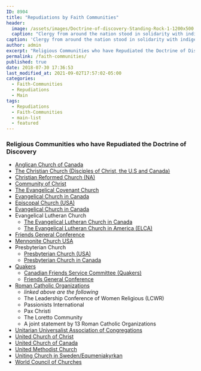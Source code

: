 ```yaml
---
ID: 8904
title: "Repudiations by Faith Communities"
header:
  image: /assets/images/Doctrine-of-discovery-Standing-Rock-1-1200x500.jpg
  caption: "Clergy from around the nation stood in solidarity with indigenous nations at Standing Rock Nov. 3. [(**Photo/Ellin Jimmerson**)](https://baptistnews.com/article/clergy-repudiate-doctrine-of-discovery-as-hundreds-support-indigenous-rights-at-standing-rock/)"
caption: 'Clergy from around the nation stood in solidarity with indigenous nations at Standing Rock Nov. 3. Photo/Ellin Jimmerson.'
author: admin
excerpt: "Religious Communities who have Repudiated the Doctrine of Discovery."
permalink: /faith-communities/
published: true
date: 2018-07-30 17:36:53
last_modified_at: 2021-09-02T17:57:02-05:00
categories:
  - Faith-Communities
  - Repudiations
  - Main
tags:
  - Repudiations
  - Faith-Communities
  - main-list
  - featured
---
```

### Religious Communities who have Repudiated the Doctrine of Discovery

*   [Anglican Church of Canada](/anglican-church-of-canada-repudiates-the-doctrine-of-discovery/)
*   [The Christian Church (Disciples of Christ, the U.S and Canada)](/the-christian-church-disciples-of-christ-the-u-s-and-canada/)
*   [Christian Reformed Church (NA)](/repudiations/faith-communities/christian-reformed-church/)
*   [Community of Christ](/repudiations/faith-communities/community-of-christ/)
*   [The Evangelical Covenant Church](/repudiations/faith-communities/evangelical-covenant-church-repuidates/)
*   [Evangelical Church in Canada](/repudiations/faith-communities/evangelical-church-canada/)
*   [Episcopal Church (USA)](/the-episcopal-church-usa/)
*   [Evangelical Church in Canada](/repudiations/faith-communities/evangelical-church-canada/)
*   Evangelical Lutheran Church
    *   [The Evangelical Lutheran Church in Canada](#)
    *   [The Evangelical Lutheran Church in America (ELCA)](/elca/)
*   [Friends General Conference](/friends-general-conference/)
*   [Mennonite Church USA](/repudiations/faith-communities/mennonite-usa/)
*   Presbyterian Church
    *   [Presbyterian Church (USA)](/presbyterian-church-usa-repudiates-the-doctrine-of-discovery/)
    *   [Presbyterian Church in Canada](/repudiations/faith-communities/presbyterians-canada/)
*   [Quakers](/repudiations/faith-communities/quakers/)
    * [Canadian Friends Service Committee (Quakers)](/repudiations/faith-communities/canadian-quakers/)
    * [Friends General Conference](/friends-general-conference/)
*   [Roman Catholic Organizations](/roman-catholic-organizations-repudiate-the-doctrine-of-discovery/)
    * _linked above are the following_
    * The Leadership Conference of Women Religious (LCWR)
    * Passionists International
    * Pax Christi
    * The Loretto Community
    * A joint statement by 13 Roman Catholic Organizations
*   [Unitarian Universalist Association of Congregations](/unitarian-universalist-association-of-congregations/)
*   [United Church of Christ](/united-church-of-christ/)
*   [United Church of Canada](/united-church-of-canada-repudiates-the-doctrine-of-discovery/)
*   [United Methodist Church](/united-methodist-church/)
*   [Uniting Church in Sweden/Equmeniakyrkan](/sweden/)
*   [World Council of Churches](/world-council-of-churches/)
